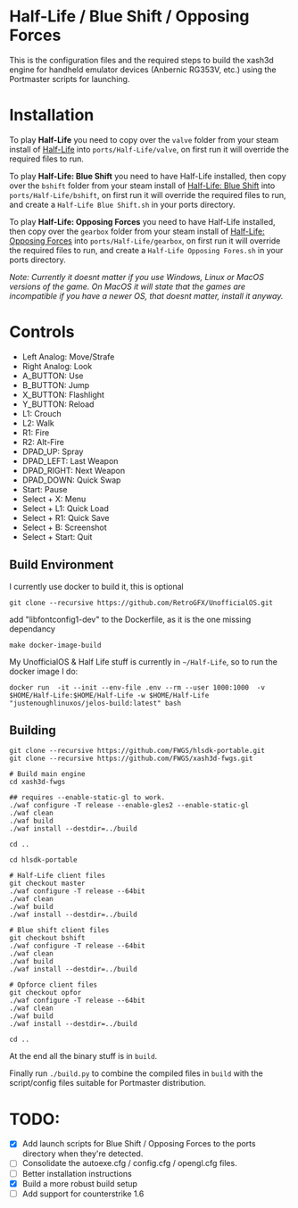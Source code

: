 # Half-Life / Blue Shift / Opposing Forces


This is the configuration files and the required steps to build the xash3d engine for handheld emulator devices (Anbernic RG353V, etc.) using the Portmaster scripts for launching.


# Installation

To play **Half-Life** you need to copy over the `valve` folder from your steam install of [Half-Life](https://store.steampowered.com/app/70/HalfLife/) into `ports/Half-Life/valve`, on first run it will override the required files to run.

To play **Half-Life: Blue Shift** you need to have Half-Life installed, then copy over the `bshift` folder from your steam install of [Half-Life: Blue Shift](https://store.steampowered.com/app/130/HalfLife_Blue_Shift/) into `ports/Half-Life/bshift`, on first run it will override the required files to run, and create a `Half-Life Blue Shift.sh` in your ports directory.

To play **Half-Life: Opposing Forces** you need to have Half-Life installed, then copy over the `gearbox` folder from your steam install of [Half-Life: Opposing Forces](https://store.steampowered.com/app/50/HalfLife_Opposing_Force/) into `ports/Half-Life/gearbox`, on first run it will override the required files to run, and create a `Half-Life Opposing Fores.sh` in your ports directory.

_Note: Currently it doesnt matter if you use Windows, Linux or MacOS versions of the game. On MacOS it will state that the games are incompatible if you have a newer OS, that doesnt matter, install it anyway._

# Controls


- Left Analog: Move/Strafe
- Right Analog: Look
- A_BUTTON: Use
- B_BUTTON: Jump
- X_BUTTON: Flashlight
- Y_BUTTON: Reload
- L1: Crouch
- L2: Walk
- R1: Fire
- R2: Alt-Fire
- DPAD_UP: Spray
- DPAD_LEFT: Last Weapon
- DPAD_RIGHT: Next Weapon
- DPAD_DOWN: Quick Swap
- Start: Pause
- Select + X: Menu
- Select + L1: Quick Load
- Select + R1: Quick Save
- Select + B: Screenshot
- Select + Start: Quit


## Build Environment


I currently use docker to build it, this is optional

    git clone --recursive https://github.com/RetroGFX/UnofficialOS.git


add "libfontconfig1-dev" to the Dockerfile, as it is the one missing dependancy

    make docker-image-build


My UnofficialOS & Half Life stuff is currently in `~/Half-Life`, so to run the docker image I do:


    docker run  -it --init --env-file .env --rm --user 1000:1000  -v $HOME/Half-Life:$HOME/Half-Life -w $HOME/Half-Life  "justenoughlinuxos/jelos-build:latest" bash


## Building

    git clone --recursive https://github.com/FWGS/hlsdk-portable.git
    git clone --recursive https://github.com/FWGS/xash3d-fwgs.git

    # Build main engine
    cd xash3d-fwgs

    ## requires --enable-static-gl to work.
    ./waf configure -T release --enable-gles2 --enable-static-gl
    ./waf clean
    ./waf build
    ./waf install --destdir=../build

    cd ..

    cd hlsdk-portable

    # Half-Life client files
    git checkout master
    ./waf configure -T release --64bit
    ./waf clean
    ./waf build
    ./waf install --destdir=../build

    # Blue shift client files
    git checkout bshift
    ./waf configure -T release --64bit
    ./waf clean
    ./waf build
    ./waf install --destdir=../build

    # Opforce client files
    git checkout opfor
    ./waf configure -T release --64bit
    ./waf clean
    ./waf build
    ./waf install --destdir=../build

    cd ..


At the end all the binary stuff is in `build`.

Finally run `./build.py` to combine the compiled files in `build` with the script/config files suitable for Portmaster distribution.

# TODO:

- [x] Add launch scripts for Blue Shift / Opposing Forces to the ports directory when they're detected.
- [ ] Consolidate the autoexe.cfg / config.cfg / opengl.cfg files.
- [ ] Better installation instructions
- [x] Build a more robust build setup
- [ ] Add support for counterstrike 1.6
